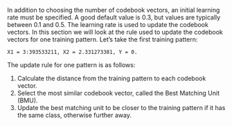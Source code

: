 In addition to choosing the number of codebook vectors, an initial learning rate must be
specified. A good default value is 0.3, but values are typically between 0.1 and 0.5. The learning
rate is used to update the codebook vectors. In this section we will look at the rule used to
update the codebook vectors for one training pattern. Let’s take the first training pattern:

```
X1 = 3:393533211, X2 = 2.331273381, Y = 0.
```

The update rule for one pattern is as follows:

1. Calculate the distance from the training pattern to each codebook vector.
2. Select the most similar codebook vector, called the Best Matching Unit (BMU).
3. Update the best matching unit to be closer to the training pattern if it has the same class,
otherwise further away.

